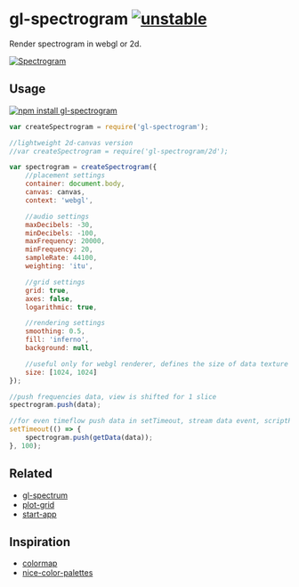 # gl-spectrogram [![unstable](http://badges.github.io/stability-badges/dist/unstable.svg)](http://github.com/badges/stability-badges)

Render spectrogram in webgl or 2d.

[![Spectrogram](https://raw.githubusercontent.com/audio-lab/gl-spectrogram/gh-pages/preview.png "Spectrogram")](http://audio-lab.github.io/gl-spectrogram/)

## Usage

[![npm install gl-spectrogram](https://nodei.co/npm/gl-spectrogram.png?mini=true)](https://npmjs.org/package/gl-spectrogram/)

```js
var createSpectrogram = require('gl-spectrogram');

//lightweight 2d-canvas version
//var createSpectrogram = require('gl-spectrogram/2d');

var spectrogram = createSpectrogram({
	//placement settings
	container: document.body,
	canvas: canvas,
	context: 'webgl',

	//audio settings
	maxDecibels: -30,
	minDecibels: -100,
	maxFrequency: 20000,
	minFrequency: 20,
	sampleRate: 44100,
	weighting: 'itu',

	//grid settings
	grid: true,
	axes: false,
	logarithmic: true,

	//rendering settings
	smoothing: 0.5,
	fill: 'inferno',
	background: null,

	//useful only for webgl renderer, defines the size of data texture
	size: [1024, 1024]
});

//push frequencies data, view is shifted for 1 slice
spectrogram.push(data);

//for even timeflow push data in setTimeout, stream data event, scriptProcessorCallback etc.
setTimeout(() => {
	spectrogram.push(getData(data));
}, 100);
```

## Related

* [gl-spectrum](https://github.com/audio-lab/gl-spectrum)
* [plot-grid](https://github.com/audio-lab/plot-grid)
* [start-app](https://github.com/audio-lab/start-app)

## Inspiration

* [colormap](https://github.com/bpostlethwaite/colormap)
* [nice-color-palettes](https://github.com/Jam3/nice-color-palettes)